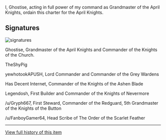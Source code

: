 [Bill number: 6-301]: #
[Author: Ghostise]: #
[Proposed Date: 4/11/2018]: #
[Passed Date: 12/18/2018]: #

I, Ghostise, acting in full power of my command as Grandmaster of the April Knights, ordain this charter for the April Knights.

## Signatures
![signatures](/References/6-301-1.png)

Ghostise, Grandmaster of the April Knights and Commander of the  Knights of the Church.

TheShyPig

yewhotookAPUSH, Lord Commander and Commander of the Grey Wardens

Has Decent Internet, Commander of the Knights of the Ashen Blade

Legendosh, First Builder and Commander of the Knights of Nevermore

/u/Gryph667, First Steward, Commander of the Redguard, 5th Grandmaster of the Knights of the Button

/u/FanboyGamer64, Head Scribe of The Order of the Scarlet Feather

---
[View full history of this item](https://github.com/Szeraax/Legislature/commits/main/Laws/6-301%20Constitution.md)
